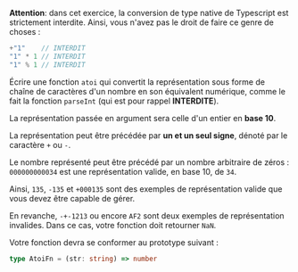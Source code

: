 **Attention**: dans cet exercice, la conversion de type native de Typescript est strictement interdite. Ainsi, vous n'avez pas le droit de faire ce genre de choses :

```typescript
+"1"    // INTERDIT
"1" * 1 // INTERDIT
"1" % 1 // INTERDIT
```

Écrire une fonction `atoi` qui convertit la représentation sous forme de chaîne de caractères d'un nombre en son équivalent numérique, comme le fait la fonction `parseInt` (qui est pour rappel **INTERDITE**).

La représentation passée en argument sera celle d'un entier en **base 10**.

La représentation peut être précédée par **un et un seul signe**, dénoté par le caractère `+` ou `-`.

Le nombre représenté peut être précédé par un nombre arbitraire de zéros : `000000000034` est une représentation valide, en base 10, de `34`.

Ainsi, `135`, `-135` et `+000135` sont des exemples de représentation valide que vous devez être capable de gérer.

En revanche, `-+-1213` ou encore `AF2` sont deux exemples de représentation invalides. Dans ce cas, votre fonction doit retourner `NaN`.

Votre fonction devra se conformer au prototype suivant :

```typescript
type AtoiFn = (str: string) => number
```